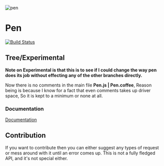 ![pen](https://github.com/Monochromefx/pen-coffee/pen.logo.png)

# Pen

[![Build Status](https://travis-ci.org/Monochromefx/pen-coffee.svg?branch=master)](https://travis-ci.org/Monochromefx/pen-coffee)

## Tree/Experimental
**Note on Experimental is that this is to see if I could change the way pen does its job without effecting any of the other branches directly.**

Now there is no comments in the main file **Pen.js | Pen.coffee**,
Reason being is because I know for a fact that even comments takes up driver space, So it is kept to a minimum or none at all.

### Documentation
[Documentation](https://github.com/Monochromefx/pen-coffee/tree/master/docs)

## Contribution

If you want to contribute then you can either suggest any types of request or mess around with it until an error comes up.
This is not a fully fledged API, and it's not special either.
